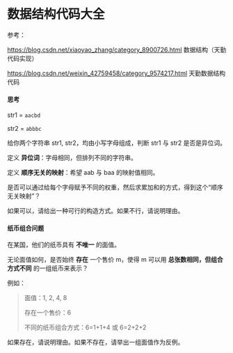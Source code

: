# 数据结构代码大全

参考：

https://blog.csdn.net/xiaoyao_zhang/category_8900726.html 数据结构（天勤代码实现）

https://blog.csdn.net/weixin_42759458/category_9574217.html 天勤数据结构代码

#### 思考

str1 = `aacbd`

str2 = `abbbc`

给你两个字符串 str1, str2，均由小写字母组成，判断 str1 与 str2 是否是异位词。

定义 **异位词**：字母相同，但排列不同的字符串。

定义 **顺序无关的映射**：希望 aab 与 baa 的映射值相同。

是否可以通过给每个字母赋予不同的权重，然后求累加和的方式，得到这个“顺序无关映射”？

如果可以，请给出一种可行的构造方式。如果不行，请说明理由。



#### 纸币组合问题

在某国，他们的纸币具有 **不唯一** 的面值。

无论面值如何，是否始终 **存在** 一个售价 m，使得 m 可以用 **总张数相同，但组合方式不同** 的一组纸币来表示？

例如：

> 面值：1, 2, 4, 8
>
> 存在一个售价：6
>
> 不同的纸币组合方式：6=1+1+4 或 6=2+2+2

如果存在，请说明理由。如果不存在，请举出一组面值作为反例。

